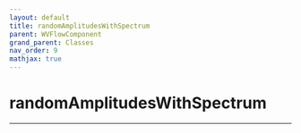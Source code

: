 ```yaml
---
layout: default
title: randomAmplitudesWithSpectrum
parent: WVFlowComponent
grand_parent: Classes
nav_order: 9
mathjax: true
---
```


#  randomAmplitudesWithSpectrum




---

